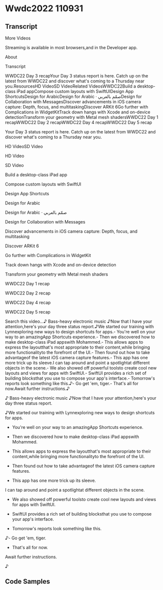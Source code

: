 # Wwdc2022 110931

## Transcript

More Videos

Streaming is available in most browsers,and in the Developer app.

About

Transcript

WWDC22 Day 3 recapYour Day 3 status report is here. Catch up on the latest from WWDC22 and discover what's coming to a Thursday near you.ResourcesHD VideoSD VideoRelated VideosWWDC22Build a desktop-class iPad appCompose custom layouts with SwiftUIDesign App ShortcutsDesign for ArabicDesign for Arabic · صمّم بالعربيDesign for Collaboration with MessagesDiscover advancements in iOS camera capture: Depth, focus, and multitaskingDiscover ARKit 6Go further with Complications in WidgetKitTrack down hangs with Xcode and on-device detectionTransform your geometry with Metal mesh shadersWWDC22 Day 1 recapWWDC22 Day 2 recapWWDC22 Day 4 recapWWDC22 Day 5 recap

Your Day 3 status report is here. Catch up on the latest from WWDC22 and discover what's coming to a Thursday near you.

HD VideoSD Video

HD Video

SD Video

Build a desktop-class iPad app

Compose custom layouts with SwiftUI

Design App Shortcuts

Design for Arabic

Design for Arabic · صمّم بالعربي

Design for Collaboration with Messages

Discover advancements in iOS camera capture: Depth, focus, and multitasking

Discover ARKit 6

Go further with Complications in WidgetKit

Track down hangs with Xcode and on-device detection

Transform your geometry with Metal mesh shaders

WWDC22 Day 1 recap

WWDC22 Day 2 recap

WWDC22 Day 4 recap

WWDC22 Day 5 recap

Search this video…♪ Bass-heavy electronic music ♪Now that I have your attention,here's your day three status report.♪We started our training with Lynnexploring new ways to design shortcuts for apps.- You're well on your way to an amazingApp Shortcuts experience.- Then we discovered how to make desktop-class iPad appswith Mohammed.- This allows apps to express the layoutthat's most appropriate to their content,while bringing more functionalityto the forefront of the UI.- Then found out how to take advantageof the latest iOS camera capture features.- This app has one more trick up its sleeve.I can tap around and point a spotlightat different objects in the scene.- We also showed off powerful toolsto create cool new layouts and views for apps with SwiftUI.- SwiftUI provides a rich set of building blocksthat you use to compose your app's interface.- Tomorrow's reports look something like this.♪- Go get 'em, tiger.- That's all for now.Await further instructions.♪

♪ Bass-heavy electronic music ♪Now that I have your attention,here's your day three status report.

♪We started our training with Lynnexploring new ways to design shortcuts for apps.

- You're well on your way to an amazingApp Shortcuts experience.

- Then we discovered how to make desktop-class iPad appswith Mohammed.

- This allows apps to express the layoutthat's most appropriate to their content,while bringing more functionalityto the forefront of the UI.

- Then found out how to take advantageof the latest iOS camera capture features.

- This app has one more trick up its sleeve.

I can tap around and point a spotlightat different objects in the scene.

- We also showed off powerful toolsto create cool new layouts and views for apps with SwiftUI.

- SwiftUI provides a rich set of building blocksthat you use to compose your app's interface.

- Tomorrow's reports look something like this.

♪- Go get 'em, tiger.

- That's all for now.

Await further instructions.

♪

## Code Samples

